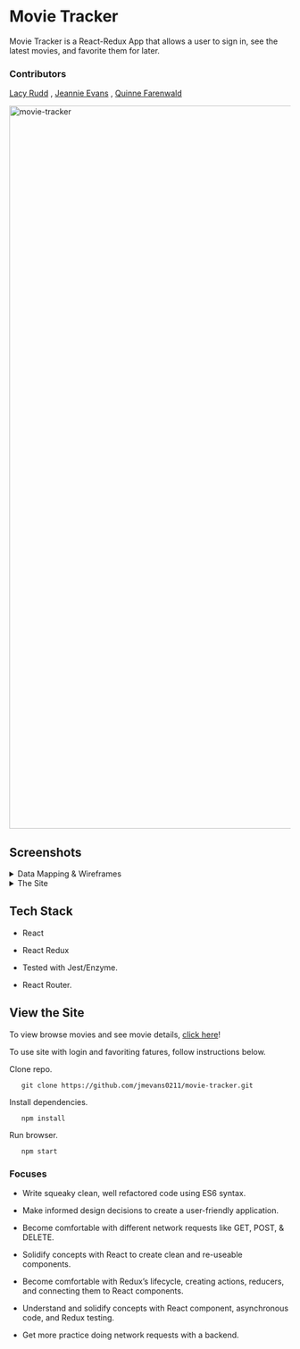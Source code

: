 # Movie Tracker

Movie Tracker is a React-Redux App that allows a user to sign in, see the latest movies, and favorite them for later.

### Contributors

[Lacy Rudd](https://github.com/dawnlunacy) , [Jeannie Evans](https://github.com/jmevans0211) , [Quinne Farenwald](https://github.com/qfarenwald)

<img width="1295" alt="movie-tracker" src="https://user-images.githubusercontent.com/48900496/68500723-9bd3ac00-0219-11ea-98c3-7e14ed11c461.png">


## Screenshots
<details>
  <summary> Data Mapping & Wireframes </summary>


Data Map
- To begin, the overall data flow and necessary components are mapped out.

![Movie Tracker homepage](src/images/MovieTracker_data-map.png)

InVision Prototype
- Home Page: Next, a design is implemented and basic user flow is considered.

![Movie Tracker prototype all movies](src/images/MovieTracker_protoype_all-movies.png)

![Movie Tracker prototype movie](src/images/MovieTracker_prototype_movie.png)

- Here is a clickable InVision Prototype: Click on a movies from the home screen then the main logo to get back.
https://projects.invisionapp.com/prototype/ck2c10pr0002ou501vi8y10og/play

</details>


<details>
  <summary>The Site</summary>
Homepage
- A user can scroll through movies on the home page and click to view more detailed movie info by clicking on a movie, but if a user wants to favorite a movie, they will be prompted to login or sign up.

![Movie Tracker home page](src/images/MovieTracker_home_not-logged-in.png)

![Movie Tracker movie page](src/images/MovieTracker_movie.png)

Sign Up Page
- A user can sign up to create an account that will allow favorites to be saved.

![Movie Tracker sign up](src/images/MovieTracker_signup.png)

- If the user does not fill in all inputs, an error will appear and they will not be routed to their account homepage.

![Movie Tracker sign up error](src/images/MovieTracker_signup-error.png)

- If the user already had an account, they can login.

![Movie Tracker Login](src/images/MovieTracker_login.png)

User Logged In Home Page
- Now a user is welcomed and the favoriting functionality is enabled.

![Movie Tracker User Login Home Page](src/images/MovieTracker_home-logged-in.png)

Favorite Page
- A user can favorite movies by clicking on the star on each movie. Those movies will then appear on a separate favorites page.

![Movie Tracker Favorites](src/images/MovieTracker_favorites.png)

- A user can logout at any time and be returned to the main homepage.

</details>


## Tech Stack

- React

- React Redux

- Tested with Jest/Enzyme.

- React Router.


## View the Site

To view browse movies and see movie details, [click here](https://movie-tracker-je.herokuapp.com/)!

To use site with login and favoriting fatures, follow instructions below.

   Clone repo.
```
   git clone https://github.com/jmevans0211/movie-tracker.git
```
   Install dependencies.
```
   npm install
```
   Run browser.
```
   npm start
```

### Focuses

- Write squeaky clean, well refactored code using ES6 syntax.

- Make informed design decisions to create a user-friendly application.

- Become comfortable with different network requests like GET, POST, & DELETE.

- Solidify concepts with React to create clean and re-useable components.

- Become comfortable with Redux’s lifecycle, creating actions, reducers, and connecting them to React components.

- Understand and solidify concepts with React component, asynchronous code, and Redux testing.

- Get more practice doing network requests with a backend.
